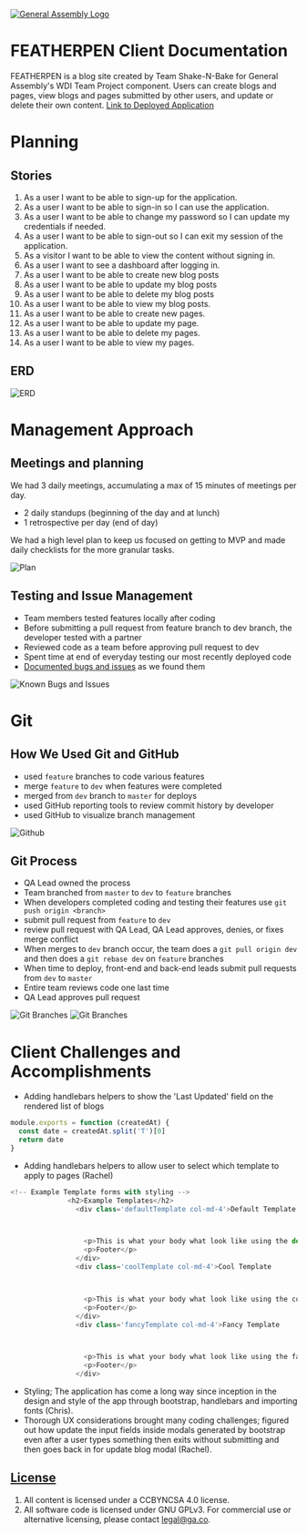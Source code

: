 [![General Assembly Logo](https://camo.githubusercontent.com/1a91b05b8f4d44b5bbfb83abac2b0996d8e26c92/687474703a2f2f692e696d6775722e636f6d2f6b6538555354712e706e67)](https://generalassemb.ly/education/web-development-immersive)

# FEATHERPEN Client Documentation

FEATHERPEN is a blog site created by Team Shake-N-Bake for General Assembly's WDI Team Project component.
Users can create blogs and pages, view blogs and pages submitted by other users, and update or delete their own content.
[Link to Deployed Application](https://shake-and-bake.github.io/cms-client/)

# Planning

## Stories
1. As a user I want to be able to sign-up for the application.
1. As a user I want to be able to sign-in so I can use the application.
1. As a user I want to be able to change my password so I can update my credentials if needed.
1. As a user I want to be able to sign-out so I can exit my session of the application.
1. As a visitor I want to be able to view the content without signing in.
1. As a user I want to see a dashboard after logging in.
1. As a user I want to be able to create new blog posts
1. As a user I want to be able to update my blog posts
1. As a user I want to be able to delete my blog posts
1. As a user I want to be able to view my blog posts.
1. As a user I want to be able to create new pages.
1. As a user I want to be able to update my page.
1. As a user I want to be able to delete my pages.
1. As a user I want to be able to view my pages.

## ERD
![ERD](assets/styles/newERD.png)

# Management Approach

## Meetings and planning
We had 3 daily meetings, accumulating a max of 15 minutes of meetings per day.
- 2 daily standups (beginning of the day and at lunch)
- 1 retrospective per day (end of day)

We had a high level plan to keep us focused on getting to MVP and made daily checklists for the more granular tasks.

![Plan](assets/styles/proj_plan.png)

## Testing and Issue Management
 - Team members tested features locally after coding
 - Before submitting a pull request from feature branch to dev branch, the developer tested with a partner
 - Reviewed code as a team before approving pull request to dev
 - Spent time at end of everyday testing our most recently deployed code
 - [Documented bugs and issues](https://docs.google.com/document/d/1FoYQHw9GXsvsY8gV6JM2EhZloFez13ORwp24Nmo1J5w/edit?usp=sharing) as we found them

 ![Known Bugs and Issues](assets/styles/bugs.png)

# Git

## How We Used Git and GitHub
- used `feature` branches to code various features
- merge `feature` to `dev` when features were completed
- merged from `dev` branch to `master` for deploys
- used GitHub reporting tools to review commit history by developer
- used GitHub to visualize branch management

![Github](assets/styles/github.png)

## Git Process
- QA Lead owned the process
- Team branched from `master` to `dev` to `feature` branches
- When developers completed coding and testing their features use `git push origin <branch>`
- submit pull request from `feature` to `dev`
- review pull request with QA Lead, QA Lead approves, denies, or fixes merge conflict
- When merges to `dev` branch occur, the team does a `git pull origin dev` and then does a `git rebase dev` on `feature` branches
- When time to deploy, front-end and back-end leads submit pull requests from `dev` to `master`
- Entire team reviews code one last time
- QA Lead approves pull request

![Git Branches](assets/styles/git_branches.png)
![Git Branches](assets/styles/branchManagement.png)

# Client Challenges and Accomplishments
- Adding handlebars helpers to show the 'Last Updated' field on the rendered list of blogs
```js
module.exports = function (createdAt) {
  const date = createdAt.split('T')[0]
  return date
}
```
- Adding handlebars helpers to allow user to select which template to apply to pages (Rachel)
```js
<!-- Example Template forms with styling -->
              <h2>Example Templates</h2>
                <div class='defaultTemplate col-md-4'>Default Template



                  <p>This is what your body what look like using the default template. </p>
                  <p>Footer</p>
                </div>
                <div class='coolTemplate col-md-4'>Cool Template



                  <p>This is what your body what look like using the cool template. </p>
                  <p>Footer</p>
                </div>
                <div class='fancyTemplate col-md-4'>Fancy Template



                  <p>This is what your body what look like using the fancy template. </p>
                  <p>Footer</p>
                </div>
```
- Styling; The application has come a long way since inception in the design and style of the app through bootstrap, handlebars and importing fonts (Chris).
- Thorough UX considerations brought many coding challenges; figured out how update the input fields inside modals generated by bootstrap even after a user types something then exits without submitting and then goes back in for update blog modal (Rachel).



## [License](LICENSE)

1.  All content is licensed under a CC­BY­NC­SA 4.0 license.
1.  All software code is licensed under GNU GPLv3. For commercial use or
    alternative licensing, please contact legal@ga.co.
